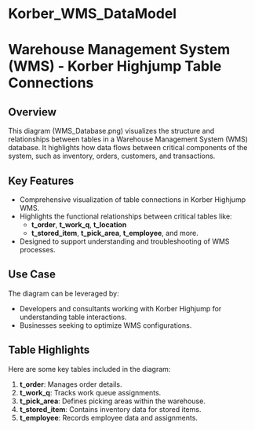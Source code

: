 # Korber_WMS_DataModel
# Warehouse Management System (WMS) - Korber Highjump Table Connections

## Overview
This diagram (WMS_Database.png) visualizes the structure and relationships between tables in a Warehouse Management System (WMS) database. It highlights how data flows between critical components of the system, such as inventory, orders, customers, and transactions.

## Key Features
- Comprehensive visualization of table connections in Korber Highjump WMS.
- Highlights the functional relationships between critical tables like:
  - **t_order**, **t_work_q**, **t_location**
  - **t_stored_item**, **t_pick_area**, **t_employee**, and more.
- Designed to support understanding and troubleshooting of WMS processes.

## Use Case
The diagram can be leveraged by:
- Developers and consultants working with Korber Highjump for understanding table interactions.
- Businesses seeking to optimize WMS configurations.

## Table Highlights
Here are some key tables included in the diagram:
1. **t_order**: Manages order details.
2. **t_work_q**: Tracks work queue assignments.
3. **t_pick_area**: Defines picking areas within the warehouse.
4. **t_stored_item**: Contains inventory data for stored items.
5. **t_employee**: Records employee data and assignments.

